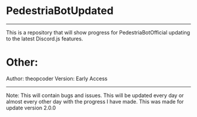 # PedestriaBotUpdated
----------------------------
This is a repository that will show progress for PedestriaBotOfficial updating to the latest Discord.js features.

# Other:

Author: theopcoder
Version: Early Access

-----------------------
Note: This will contain bugs and issues. This will be updated every day or almost every other day with the progress I have made.
This was made for update version 2.0.0